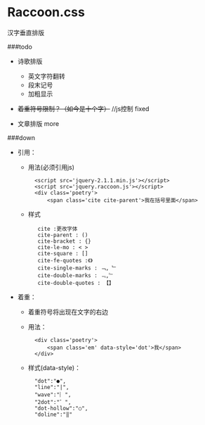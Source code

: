 Raccoon.css
=======

汉字垂直排版


###todo

* 诗歌排版

    - 英文字符翻转
	- 段末记号
	- 加粗显示 		
		
* <span style='text-decoration:line-through'>着重符号限制？（如今是十个字）</span> //js控制 fixed
* 文章排版 more


###down
- 引用：

    * 用法(必须引用js)

        	<script src='jquery-2.1.1.min.js'></script>
        	<script src='jquery.raccoon.js'></script>
        	<div class='poetry'>
        	    <span class='cite cite-parent'>我在括号里面</span>
	  	</div>
        	<script>$(document).raccoon();</script>
        
    * 样式

	         cite :更改字体
	         cite-parent : ()
	         cite-bracket : {}
	         cite-le-mo : < >
	         cite-square : []
	         cite-fe-quotes :《》
	         cite-single-marks : ﹁, ﹂
	         cite-double-marks : ﹃,﹄
	         cite-double-quotes : 【】

- 着重：

    * 着重符号将出现在文字的右边
    * 用法：

	        <div class='poetry'>
	            <span class='em' data-style='dot'>我</span>
	        </div>

    * 样式(data-style)：

	        "dot":"●",
	        "line":"|",
	        "wave":"︴",
	        "2dot":"゛",
	        "dot-hollow":"○",
	        "doline":"‖"
	
	  
